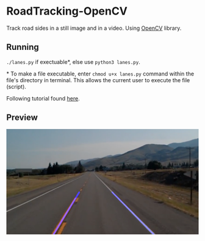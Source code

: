 # RoadTracking-OpenCV

Track road sides in a still image and in a video.
Using [OpenCV](https://www.docs.opencv.org/3.1.0/) library.

## Running
`./lanes.py` if exectuable*, else use `python3 lanes.py`.

\* To make a file executable, enter `chmod u+x lanes.py` command within the file's directory in terminal.
This allows the current user to execute the file (script).


Following tutorial found [here](https://www.youtube.com/watch?v=eLTLtUVuuy4&t=503s).

## Preview

![road tracking example](https://raw.githubusercontent.com/Cotters/RoadTracking-OpenCV/master/road_tracking_exmaple.png)
